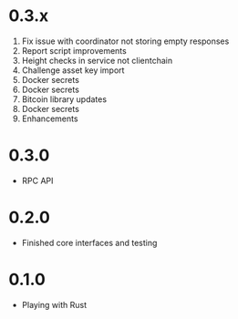 
# 0.3.x

1. Fix issue with coordinator not storing empty responses
2. Report script improvements
3. Height checks in service not clientchain
4. Challenge asset key import
5. Docker secrets
6. Docker secrets
7. Bitcoin library updates
8. Docker secrets
9. Enhancements

# 0.3.0

* RPC API

# 0.2.0

* Finished core interfaces and testing

# 0.1.0

* Playing with Rust

